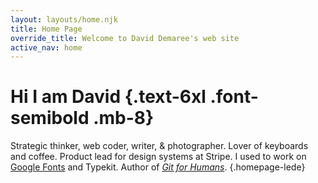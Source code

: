 ```yaml
---
layout: layouts/home.njk
title: Home Page
override_title: Welcome to David Demaree's web site
active_nav: home
---
```


# Hi I am David {.text-6xl .font-semibold .mb-8}

Strategic thinker, web coder, writer, & photographer. Lover of keyboards and coffee. Product lead for design systems at Stripe. I used to work on [Google Fonts](https://fonts.google.com/) and Typekit. Author of [_Git for Humans_](/git-for-humans). {.homepage-lede}